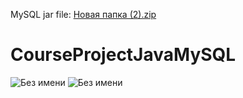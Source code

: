 MySQL jar file: [Новая папка (2).zip](https://github.com/Operans/CourseProjectJavaMySQL/files/10043909/2.zip)
# CourseProjectJavaMySQL
![Без имени](https://user-images.githubusercontent.com/97016997/203336734-1fcdf3c8-6585-405f-bd59-a0ede1f23f67.png)
![Без имени](https://user-images.githubusercontent.com/97016997/203252401-cc3a1f85-8c78-41f2-a08b-210876a5bd67.png)
